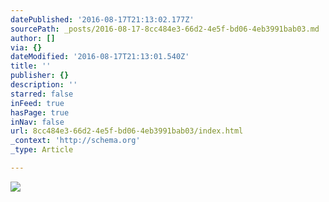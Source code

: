 ```yaml
---
datePublished: '2016-08-17T21:13:02.177Z'
sourcePath: _posts/2016-08-17-8cc484e3-66d2-4e5f-bd06-4eb3991bab03.md
author: []
via: {}
dateModified: '2016-08-17T21:13:01.540Z'
title: ''
publisher: {}
description: ''
starred: false
inFeed: true
hasPage: true
inNav: false
url: 8cc484e3-66d2-4e5f-bd06-4eb3991bab03/index.html
_context: 'http://schema.org'
_type: Article

---
```

![](https://the-grid-user-content.s3-us-west-2.amazonaws.com/b0678cd2-359d-4fe2-b55b-e2ee1a748e23.jpg)